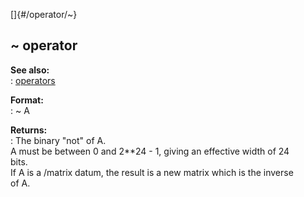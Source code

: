[]{#/operator/~}    
## \~ operator    
**See also:**    
:   [operators](ref/operator)    
<!-- -->    
**Format:**    
:   \~ A    
<!-- -->    
**Returns:**    
:   The binary \"not\" of A.    
A must be between 0 and 2\*\*24 - 1, giving an effective width of 24    
bits.    
If A is a /matrix datum, the result is a new matrix which is the inverse    
of A.  